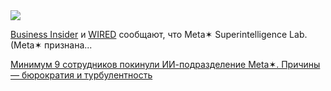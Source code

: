 <!--2025-08-27 11:37:53-->
<div class="yb">
  <div class="rss habr"><img src="https://habrastorage.org/getpro/habr/upload_files/021/e55/003/021e550032fc9c57bd88514c088b539d.jpg" /><p><a href="https://www.businessinsider.com/meta-superintelligence-team-researchers-exit-ai-push-2025-8" rel="noopener noreferrer nofollow">Business Insider</a> и <a href="https://www.wired.com/story/researchers-leave-meta-superintelligence-labs-openai/" rel="noopener noreferrer nofollow">WIRED</a> сообщают, что Meta✶ Superintelligence Lab. (Meta✶ признана... <p class="titl"><a href="https://habr.com/ru/news/941268/?utm_source=habrahabr&utm_medium=rss&utm_campaign=941268">Минимум 9 сотрудников покинули ИИ-подразделение Meta✶. Причины — бюрократия и турбулентность</a></p></div>
</div>
